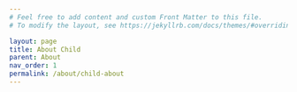 ```yaml
---
# Feel free to add content and custom Front Matter to this file.
# To modify the layout, see https://jekyllrb.com/docs/themes/#overriding-theme-defaults

layout: page
title: About Child
parent: About
nav_order: 1
permalink: /about/child-about
---
```

